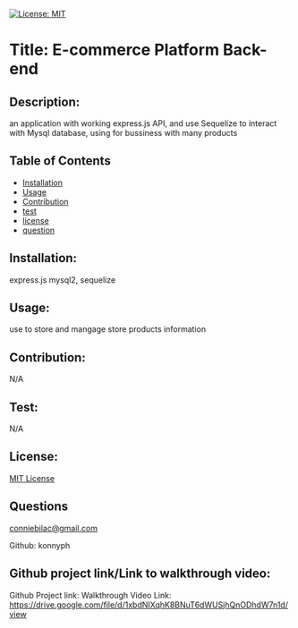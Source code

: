 
[![License: MIT](https://img.shields.io/badge/License-MIT-yellow.svg)](https://opensource.org/licenses/MIT)

# Title: E-commerce Platform Back-end

## Description:
an application with working express.js API, and use Sequelize to interact  with  Mysql database, using for   bussiness with many products

## Table of Contents
- [Installation](#installation)
- [Usage](#usage)
- [Contribution](#contribution)
- [test](#test)
- [license](#license)
- [question](#questions)

## Installation: 
express.js mysql2, sequelize 

## Usage:
use to store and mangage store products information

## Contribution: 
N/A 

## Test:
N/A
## License: 
[MIT License](LICENSE.txt)
## Questions 
conniebilac@gmail.com

Github:
konnyph

## Github project link/Link to walkthrough video:
Github Project link:
Walkthrough Video Link: https://drive.google.com/file/d/1xbdNIXqhK8BNuT6dWUSjhQnODhdW7n1d/view
